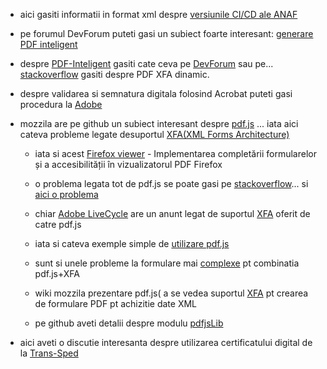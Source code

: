 - aici gasiti informatii in format xml despre [versiunile CI/CD ale ANAF](https://static.anaf.ro/static/10/Anaf/update5/versiuni.xml)

- pe forumul DevForum puteti gasi un subiect foarte interesant: [generare PDF inteligent](https://devforum.ro/t/generare-pdf-inteligent-pentru-anaf/19005/2)
 
- despre [PDF-Inteligent](https://devforum.ro/t/generare-pdf-inteligent-pentru-anaf/19005) gasiti cate ceva pe [DevForum](https://devforum.ro/t/utilizare-certificat-in-adobe-reader-cu-trans-sped/17419) sau pe... [stackoverflow](https://stackoverflow.com/questions/76736428/programatically-fill-government-pdf-xfa-dynamic) gasiti despre PDF XFA dinamic.

- despre validarea si semnatura digitala folosind Acrobat puteti gasi procedura la [Adobe](https://helpx.adobe.com/ro/acrobat/using/validating-digital-signatures.html)

- mozzila are pe github un subiect interesant despre [pdf.js](https://github.com/mozilla/pdf.js/issues/2373) ... iata aici cateva probleme legate desuportul [XFA(XML Forms Architecture)](https://github.com/chromium/pdfium/tree/master/xfa)

  - iata si acest [Firefox viewer](https://blog.mozilla.org/attack-and-defense/2021/10/14/implementing-form-filling-and-accessibility-in-the-firefox-pdf-viewer/) - Implementarea completării formularelor și a accesibilității în vizualizatorul PDF Firefox

  - o problema legata tot de pdf.js se poate gasi pe [stackoverflow](https://stackoverflow.com/questions/76895019/how-to-use-pdf-js-lib-to-fill-xfa-pdf-forms)... si [aici o problema](https://github.com/mozilla/pdf.js/issues/14249)

  - chiar [Adobe LiveCycle](https://experienceleaguecommunities.adobe.com/t5/adobe-livecycle-questions/pdf-js-adds-basic-xfa-support/m-p/404238) are un anunt legat de suportul [XFA](https://en.wikipedia.org/wiki/XFA) oferit de catre pdf.js

  - iata si cateva exemple simple de [utilizare pdf.js](https://mozilla.github.io/pdf.js/examples/)

  - sunt si unele probleme la formulare mai [complexe](https://lightrun.com/answers/mozilla-pdf-js-complex-xfa-forms-fail-to-render-properly-or-at-all-with-xfa-enabled) pt combinatia pdf.js+XFA

  - wiki mozzila prezentare pdf.js( a se vedea suportul [XFA](https://wiki.mozilla.org/PDF.js?title=Template:Warning) pt crearea de formulare PDF pt achizitie date XML
    
  - pe github aveti detalii despre modulu [pdfjsLib](https://mozilla.github.io/pdf.js/api/draft/module-pdfjsLib.html)

- aici aveti o discutie interesanta despre utilizarea certificatului digital de la [Trans-Sped](https://devforum.ro/t/utilizare-certificat-in-adobe-reader-cu-trans-sped/17419)
